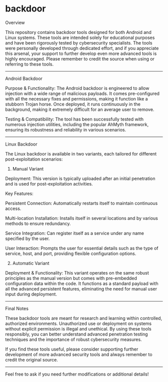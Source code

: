 # backdoor

Overview

This repository contains backdoor tools designed for both Android and Linux systems. These tools are intended solely for educational purposes and have been rigorously tested by cybersecurity specialists. The tools were personally developed through dedicated effort, and if you appreciate this arsenal, your support to further develop even more advanced tools is highly encouraged. Please remember to credit the source when using or referring to these tools.


---

Android Backdoor

Purpose & Functionality:
The Android backdoor is engineered to allow injection with a wide range of malicious payloads. It comes pre-configured with all the necessary fixes and permissions, making it function like a stubborn Trojan horse. Once deployed, it runs continuously in the background, making it extremely difficult for an average user to remove.

Testing & Compatibility:
The tool has been successfully tested with numerous injection utilities, including the popular AhMyth framework, ensuring its robustness and reliability in various scenarios.



---

Linux Backdoor

The Linux backdoor is available in two variants, each tailored for different post-exploitation scenarios:

1. Manual Variant

Deployment:
This version is typically uploaded after an initial penetration and is used for post-exploitation activities.

Key Features:

Persistent Connection: Automatically restarts itself to maintain continuous access.

Multi-location Installation: Installs itself in several locations and by various methods to ensure redundancy.

Service Integration: Can register itself as a service under any name specified by the user.

User Interaction: Prompts the user for essential details such as the type of service, host, and port, providing flexible configuration options.



2. Automatic Variant

Deployment & Functionality:
This variant operates on the same robust principles as the manual version but comes with pre-embedded configuration data within the code. It functions as a standard payload with all the advanced persistent features, eliminating the need for manual user input during deployment.



---

Final Notes

These backdoor tools are meant for research and learning within controlled, authorized environments. Unauthorized use or deployment on systems without explicit permission is illegal and unethical. By using these tools responsibly, you can better understand advanced penetration testing techniques and the importance of robust cybersecurity measures.

If you find these tools useful, please consider supporting further development of more advanced security tools and always remember to credit the original source.


---

Feel free to ask if you need further modifications or additional details!
